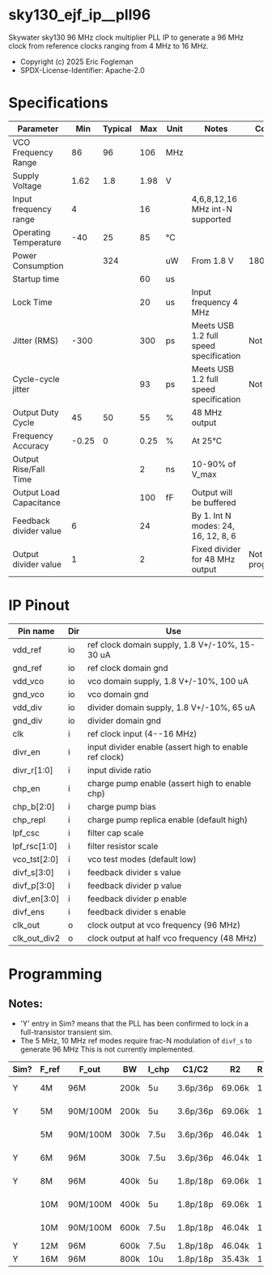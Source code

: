 # sky130_ejf_ip__pll96

Skywater sky130 96 MHz clock multiplier PLL IP to generate a 96 MHz clock from reference clocks ranging from 4 MHz to 16 MHz.

* Copyright (c) 2025 Eric Fogleman
* SPDX-License-Identifier: Apache-2.0

# Specifications

| Parameter | Min | Typical | Max | Unit | Notes | Comments |
| --- | --- | --- | --- | --- | --- | --- |
| VCO Frequency Range | 86 | 96 | 106 | MHz |  |  |
| Supply Voltage | 1.62 | 1.8 | 1.98 | V |  |  |
| Input frequency range | 4 |  | 16 |  | 4,6,8,12,16 MHz int-N supported |  |
| Operating Temperature | -40 | 25 | 85 | °C |  |  |
| Power Consumption |  | 324 |  | uW | From 1.8 V | 180 uA |
| Startup time |  |  | 60 | us |  |  |
| Lock Time |  |  | 20 | us | Input frequency 4 MHz |  |
| Jitter (RMS) | -300 |  | 300 | ps | Meets USB 1.2 full speed specification | Not simulated |
| Cycle-cycle jitter |  |  | 93 | ps | Meets USB 1.2 full speed specification | Not simulated |
| Output Duty Cycle | 45 | 50 | 55 | % | 48 MHz output |  |
| Frequency Accuracy | -0.25 | 0 | 0.25 | % | At 25°C |  |
| Output Rise/Fall Time |  |  | 2 | ns | 10-90% of V_max |  |
| Output Load Capacitance |  |  | 100 | fF | Output will be buffered |  |
| Feedback divider value | 6 |  | 24 |  | By 1.  Int N modes: 24, 16, 12, 8, 6 |  |
| Output divider value | 1 |  | 2 |  | Fixed divider for 48 MHz output | Not programmable |


# IP Pinout

| Pin name | Dir | Use |
| --- | --- | --- |
| vdd_ref | io | ref clock domain supply, 1.8 V+/-10%, 15-30 uA |
| gnd_ref | io | ref clock domain gnd |
| vdd_vco | io | vco domain supply, 1.8 V+/-10%, 100 uA |
| gnd_vco | io | vco domain gnd |
| vdd_div | io | divider domain supply, 1.8 V+/-10%, 65 uA |
| gnd_div | io | divider domain gnd |
| clk | i | ref clock input (4--16 MHz) |
| divr_en | i | input divider enable (assert high to enable ref clock) |
| divr_r[1:0] | i | input divide ratio |
| chp_en | i | charge pump enable (assert high to enable chp) |
| chp_b[2:0] | i | charge pump bias |
| chp_repl | i | charge pump replica enable (default high) |
| lpf_csc | i | filter cap scale |
| lpf_rsc[1:0] | i | filter resistor scale |
| vco_tst[2:0] | i | vco test modes (default low) |
| divf_s[3:0] | i | feedback divider s value |
| divf_p[3:0] | i | feedback divider p value |
| divf_en[3:0] | i | feedback divider p enable |
| divf_ens | i | feedback divider s enable |
| clk_out | o | clock output at vco frequency (96 MHz) |
| clk_out_div2 | o | clock output at half vco frequency (48 MHz) |


# Programming

## Notes: 
* 'Y' entry in Sim? means that the PLL has been confirmed to lock in a full-transistor transient sim.
* The 5 MHz, 10 MHz ref modes require frac-N modulation of `divf_s` to generate 96 MHz This is not currently implemented. 

| Sim? | F_ref | F_out | BW | I_chp | C1/C2 | R2 | R | F (N*P+S) | divr | divf_s[3:0] | divf_ens | divf_p[3:0] | divf_en[3:0] | lpf_csc | lpf_rsc[1:0] | chp_b[2:0] |
| --- | --- | --- | --- | --- | --- | --- | --- | --- | --- | --- | --- | --- | --- | --- | --- | --- |
| Y | 4M | 96M | 200k | 5u | 3.6p/36p | 69.06k | 1 | 24 (2*12+0) | 00 | 0000 | 0 | 0011 | 0111 | 1 | 00 | 101 |
| Y | 5M | 90M/100M | 200k | 5u | 3.6p/36p | 69.06k | 1 | 19/20 (2*8+3/4) | 00 | 0100 | 1 | 0111 | 0111 | 1 | 00 | 101 |
|  | 5M | 90M/100M | 300k | 7.5u | 3.6p/36p | 46.04k | 1 | 19/20 (2*8+3/4) | 00 | 0100 | 1 | 0111 | 0111 | 1 | 01 | 100 |
| Y | 6M | 96M | 300k | 7.5u | 3.6p/36p | 46.04k | 1 | 16 (2*6+4) | 00 | 0100 | 1 | 0001 | 0011 | 1 | 01 | 100 |
| Y | 8M | 96M | 400k | 5u | 1.8p/18p | 69.06k | 1 | 12 (2*6+0) | 00 | 0000 | 0 | 0001 | 0011 | 0 | 00 | 101 |
|  | 10M | 90M/100M | 400k | 5u | 1.8p/18p | 69.06k | 1 | 9/10 (2*4+1/2) | 00 | 0010 | 1 | 0011 | 0011 | 0 | 00 | 101 |
|  | 10M | 90M/100M | 600k | 7.5u | 1.8p/18p | 46.04k | 1 | 9/10 (2*4+1/2) | 00 | 0010 | 1 | 0011 | 0011 | 0 | 01 | 100 |
| Y | 12M | 96M | 600k | 7.5u | 1.8p/18p | 46.04k | 1 | 8 (2*3+2) | 00 | 0010 | 1 | 0000 | 0001 | 0 | 01 | 100 |
| Y | 16M | 96M | 800k | 10u | 1.8p/18p | 35.43k | 1 | 6 (2*3+0) | 00 | 0000 | 0 | 0000 | 0001 | 0 | 11 | 010 |
